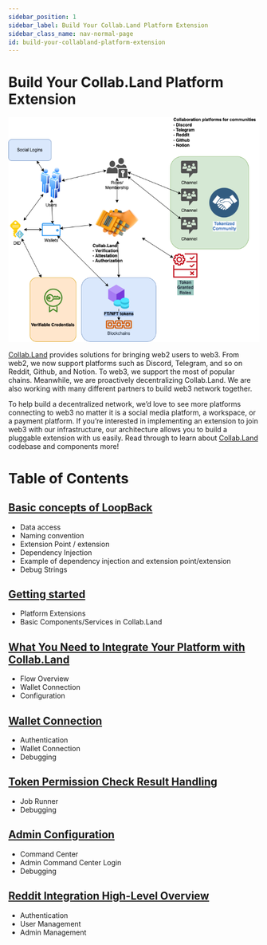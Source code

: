 ```yaml
---
sidebar_position: 1
sidebar_label: Build Your Collab.Land Platform Extension
sidebar_class_name: nav-normal-page
id: build-your-collabland-platform-extension
---
```


# Build Your Collab.Land Platform Extension

![Overview diagram](./images/overview.png)

[Collab.Land](http://Collab.Land) provides solutions for bringing web2 users to web3. From web2, we now support platforms such as Discord, Telegram, and so on Reddit, Github, and Notion. To web3, we support the most of popular chains. Meanwhile, we are proactively decentralizing Collab.Land. We are also working with many different partners to build web3 network together.

To help build a decentralized network, we’d love to see more platforms connecting to web3 no matter it is a social media platform, a workspace, or a payment platform. If you’re interested in implementing an extension to join web3 with our infrastructure, our architecture allows you to build a pluggable extension with us easily. Read through to learn about [Collab.Land](http://Collab.Land) codebase and components more!

# Table of Contents

## [Basic concepts of LoopBack](./basic-concepts-of-loopback.md)

- Data access
- Naming convention
- Extension Point / extension
- Dependency Injection
- Example of dependency injection and extension point/extension
- Debug Strings

## [Getting started](./getting-started.md)

- Platform Extensions
- Basic Components/Services in Collab.Land

## [What You Need to Integrate Your Platform with Collab.Land ](./integrate-with-collabland.md)

- Flow Overview
- Wallet Connection
- Configuration

## [Wallet Connection](./wallet-connection.md)

- Authentication
- Wallet Connection
- Debugging

## [Token Permission Check Result Handling](./tpc-result-handling.md)

- Job Runner
- Debugging

## [Admin Configuration](./admin-configuration.md)

- Command Center
- Admin Command Center Login
- Debugging

## [Reddit Integration High-Level Overview](./reddit-integration-overview.md)

- Authentication
- User Management
- Admin Management
